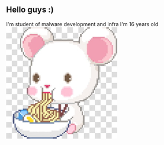 ## Hello guys :)

I'm student of malware development and infra
I'm 16 years old
<img src=ramen.jpg/>
